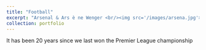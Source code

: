 ```yaml
---
title: "Football"
excerpt: "Arsenal & Ars è ne Wenger <br/><img src='/images/arsena.jpg'>"
collection: portfolio
---
```


It has been 20 years since we last won the Premier League championship
